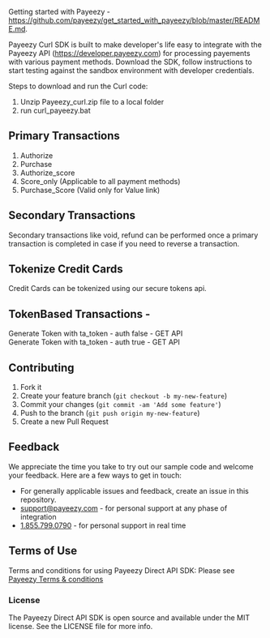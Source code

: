 Getting started with Payeezy - https://github.com/payeezy/get_started_with_payeezy/blob/master/README.md.

Payeezy Curl SDK is built to make developer's life easy to integrate with the Payeezy API (https://developer.payeezy.com) for processing payements with various payment methods. Download the SDK, follow instructions to start testing against the sandbox environment with developer credentials.

Steps to download and run the Curl code:

1. Unzip Payeezy_curl.zip file to a local folder
2. run curl_payeezy.bat

Primary Transactions
-------------------------
1) Authorize
2) Purchase
3) Authorize_score
4) Score_only (Applicable to all payment methods)
5) Purchase_Score (Valid only for Value link)

Secondary Transactions
-------------------------
Secondary transactions like void, refund can be performed once a primary transaction is completed in case if you need to reverse a transaction.

Tokenize Credit Cards
-------------------------
Credit Cards can be tokenized using our secure tokens api.

TokenBased Transactions -
-------------------------
Generate Token with ta_token - auth false - GET API                                                                                               
Generate Token with ta_token - auth true - GET API

## Contributing

1. Fork it 
2. Create your feature branch (`git checkout -b my-new-feature`)
3. Commit your changes (`git commit -am 'Add some feature'`)
4. Push to the branch (`git push origin my-new-feature`)
5. Create a new Pull Request  


## Feedback
We appreciate the time you take to try out our sample code and welcome your feedback. Here are a few ways to get in touch:
* For generally applicable issues and feedback, create an issue in this repository.
* support@payeezy.com - for personal support at any phase of integration
* [1.855.799.0790](tel:+18557990790)  - for personal support in real time 

## Terms of Use
Terms and conditions for using Payeezy Direct API SDK: Please see [Payeezy Terms & conditions](https://developer.payeezy.com/terms-use)
### License
The Payeezy Direct API SDK is open source and available under the MIT license. See the LICENSE file for more info.
